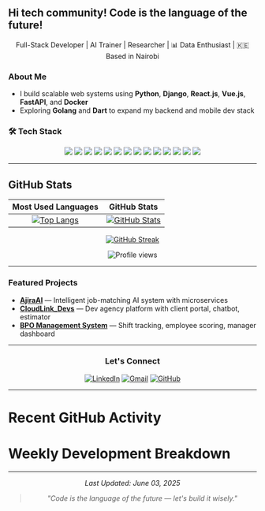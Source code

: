 ## Hi tech community! Code is the language of the future!

<p align="center">
   Full-Stack Developer | AI Trainer | Researcher | 📊 Data Enthusiast | 🇰🇪 Based in Nairobi
</p>

### About Me
- I build scalable web systems using **Python**, **Django**, **React.js**, **Vue.js**, **FastAPI**, and **Docker**
- Exploring **Golang** and **Dart** to expand my backend and mobile dev stack

### 🛠️ Tech Stack

<div align="center">

<img src="https://img.shields.io/badge/Python-3776AB?style=flat-square&logo=python&logoColor=white" />
<img src="https://img.shields.io/badge/JavaScript-F7DF1E?style=flat-square&logo=javascript&logoColor=black" />
<img src="https://img.shields.io/badge/TypeScript-3178C6?style=flat-square&logo=typescript&logoColor=white" />
<img src="https://img.shields.io/badge/Java-ED8B00?style=flat-square&logo=openjdk&logoColor=white" />
<img src="https://img.shields.io/badge/Dart-0175C2?style=flat-square&logo=dart&logoColor=white" />
<img src="https://img.shields.io/badge/Django-092E20?style=flat-square&logo=django&logoColor=white" />
<img src="https://img.shields.io/badge/FastAPI-009688?style=flat-square&logo=fastapi&logoColor=white" />
<img src="https://img.shields.io/badge/React-61DAFB?style=flat-square&logo=react&logoColor=20232A" />
<img src="https://img.shields.io/badge/Vue.js-4FC08D?style=flat-square&logo=vue.js&logoColor=white" />
<img src="https://img.shields.io/badge/Node.js-43853D?style=flat-square&logo=node.js&logoColor=white" />
<img src="https://img.shields.io/badge/Flutter-02569B?style=flat-square&logo=flutter&logoColor=white" />
<img src="https://img.shields.io/badge/Spring_Boot-6DB33F?style=flat-square&logo=spring-boot&logoColor=white" />
<img src="https://img.shields.io/badge/Firebase-FFCA28?style=flat-square&logo=firebase&logoColor=black" />
<img src="https://img.shields.io/badge/Docker-2496ED?style=flat-square&logo=docker&logoColor=white" />

</div>

---

##  GitHub Stats

| Most Used Languages | GitHub Stats |
| :------------------: | :----------: |
| [![Top Langs](https://github-readme-stats.vercel.app/api/top-langs/?username=damiancodes&layout=compact&langs_count=8&hide=html,css,scss&include_all_commits=true)](https://github.com/damiancodes) | [![GitHub Stats](https://github-readme-stats.vercel.app/api?username=damiancodes&show_icons=true&count_private=true)](https://github.com/damiancodes) |

<div align="center">

[![GitHub Streak](https://streak-stats.demolab.com?user=damiancodes)](https://git.io/streak-stats)

</div>

<div align="center">
  <img src="https://komarev.com/ghpvc/?username=damiancodes&label=Profile+Views&color=6366f1&style=flat-square" alt="Profile views">
</div>

---

###  Featured Projects

-  [**AjiraAI**](https://github.com/damiancodes/AjiraAI) — Intelligent job-matching AI system with microservices  
-  [**CloudLink_Devs**](https://github.com/damiancodes/cloudlink-devs) — Dev agency platform with client portal, chatbot, estimator  
-  [**BPO Management System**](https://github.com/damiancodes/bpo-system) — Shift tracking, employee scoring, manager dashboard

---

<div align="center">

###  Let's Connect

[![LinkedIn](https://img.shields.io/badge/LinkedIn-0077B5?style=flat-square&logo=linkedin&logoColor=white)](https://www.linkedin.com/in/damian-wabwire-85b929186/)
[![Gmail](https://img.shields.io/badge/Gmail-D14836?style=flat-square&logo=gmail&logoColor=white)](mailto:damianbwire88@gmail.com)
[![GitHub](https://img.shields.io/badge/GitHub-181717?style=flat-square&logo=github&logoColor=white)](https://github.com/damiancodes)

</div>

---

# Recent GitHub Activity
<!--START_SECTION:activity-->
<!-- This section will be auto-populated by the workflow -->
<!--END_SECTION:activity-->

# Weekly Development Breakdown
<!--START_SECTION:waka-->
<!-- This section will be auto-populated with coding stats -->
<!--END_SECTION:waka-->

---

<div align="center">

*Last Updated: June 03, 2025*

> *"Code is the language of the future — let's build it wisely."*

</div>
